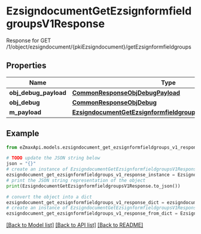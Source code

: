 # EzsigndocumentGetEzsignformfieldgroupsV1Response

Response for GET /1/object/ezsigndocument/{pkiEzsigndocument}/getEzsignformfieldgroups

## Properties

Name | Type | Description | Notes
------------ | ------------- | ------------- | -------------
**obj_debug_payload** | [**CommonResponseObjDebugPayload**](CommonResponseObjDebugPayload.md) |  | 
**obj_debug** | [**CommonResponseObjDebug**](CommonResponseObjDebug.md) |  | [optional] 
**m_payload** | [**EzsigndocumentGetEzsignformfieldgroupsV1ResponseMPayload**](EzsigndocumentGetEzsignformfieldgroupsV1ResponseMPayload.md) |  | 

## Example

```python
from eZmaxApi.models.ezsigndocument_get_ezsignformfieldgroups_v1_response import EzsigndocumentGetEzsignformfieldgroupsV1Response

# TODO update the JSON string below
json = "{}"
# create an instance of EzsigndocumentGetEzsignformfieldgroupsV1Response from a JSON string
ezsigndocument_get_ezsignformfieldgroups_v1_response_instance = EzsigndocumentGetEzsignformfieldgroupsV1Response.from_json(json)
# print the JSON string representation of the object
print(EzsigndocumentGetEzsignformfieldgroupsV1Response.to_json())

# convert the object into a dict
ezsigndocument_get_ezsignformfieldgroups_v1_response_dict = ezsigndocument_get_ezsignformfieldgroups_v1_response_instance.to_dict()
# create an instance of EzsigndocumentGetEzsignformfieldgroupsV1Response from a dict
ezsigndocument_get_ezsignformfieldgroups_v1_response_from_dict = EzsigndocumentGetEzsignformfieldgroupsV1Response.from_dict(ezsigndocument_get_ezsignformfieldgroups_v1_response_dict)
```
[[Back to Model list]](../README.md#documentation-for-models) [[Back to API list]](../README.md#documentation-for-api-endpoints) [[Back to README]](../README.md)


